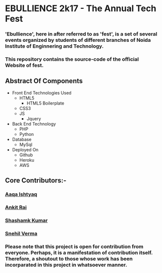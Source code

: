# EBULLIENCE 2k17 - The Annual Tech Fest

### 'Ebullience', here in after referred to as 'fest', is a set of several events organized by students of different branches of Noida Institute of Enginnering and Technology. 

### This repository contains the source-code of the official Website of fest.

##  Abstract Of Components

* Front End Technologies Used
    * HTML5
        * HTML5 Boilerplate
    * CSS3
    * JS
        * Jquery
* Back End Technology
    * PHP
    * Python
* Database
    * MySql
* Deployed On
    * Github
    * Heroku
    * AWS

## Core Contributors:-

### [Aaqa Ishtyaq](https://github.com/aaqaishtyaq)

### [Ankit Rai](https://github.com/ankitrai96)

### [Shashamk Kumar](https://github.com/realslimshanky)

### [Snehil Verma](https://github.com/vsnehil)

### Please note that this project is open for contribution from everyone. Perhaps, it is a manifestation of contribution itself. Therefore, a shoutout to those whose work has been incorparated in this project in whatsoever manner.
